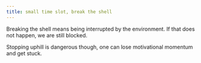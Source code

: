 ```yaml
---
title: small time slot, break the shell
---
```


Breaking the shell means being interrupted by the environment. If that
does not happen, we are still blocked.

Stopping uphill is dangerous though, one can lose motivational
momentum and get stuck.
